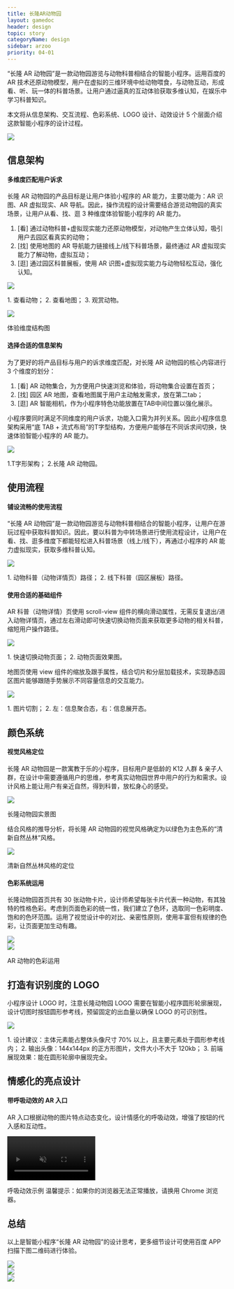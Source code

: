 ```yaml
---
title: 长隆AR动物园
layout: gamedoc
header: design
topic: story
categoryName: design
sidebar: arzoo
priority: 04-01
---
```


“长隆 AR 动物园”是一款动物园游览与动物科普相结合的智能小程序。运用百度的 AR 技术还原动物模型，用户在虚拟的三维环境中给动物喂食，与动物互动，形成看、听、玩一体的科普场景。让用户通过逼真的互动体验获取多维认知，在娱乐中学习科普知识。

本文将从信息架构、交互流程、色彩系统、LOGO 设计、动效设计 5 个层面介绍这款智能小程序的设计过程。
	<div class="m-doc-custom-examples-correct">
		<img src="/img/game/design/story/arzoo/1.png">
	</div>

## 信息架构
#### 多维度匹配用户诉求
长隆 AR 动物园的产品目标是让用户体验小程序的 AR 能力，主要功能为：AR 识图、AR 虚拟现实、AR 导航。因此，操作流程的设计需要结合游览动物园的真实场景，让用户从看、找、逛 3 种维度体验智能小程序的 AR 能力。

1. [看]  通过动物科普+虚拟现实能力还原动物模型，对动物产生立体认知，吸引用户去园区看真实的动物；
2. [找] 使用地图的 AR 导航能力链接线上/线下科普场景，最终通过 AR 虚拟现实能力了解动物，虚拟互动；
3. [逛] 通过园区科普展板，使用 AR 识图+虚拟现实能力与动物轻松互动，强化认知。

<div class="m-doc-custom-examples-correct">
	<img src="/img/game/design/story/arzoo/2.png"><p class="m-doc-custom-examples-text">1. 查看动物；
		2. 查看地图；
	3. 观赏动物。</p>
</div>
<div class="m-doc-custom-examples-correct">
	<img src="/img/game/design/story/arzoo/3.png"><p class="m-doc-custom-examples-text">体验维度结构图</p>
</div>

#### 选择合适的信息架构
为了更好的将产品目标与用户的诉求维度匹配，对长隆 AR 动物园的核心内容进行 3 个维度的划分：
1. [看]  AR 动物集合，为方便用户快速浏览和体验，将动物集合设置在首页；
2. [找]  园区 AR 地图，查看地图属于用户主动触发需求，放在第二tab；
3. [逛]  AR 智能相机，作为小程序特色功能放置在TAB中间位置以强化展示。

小程序要同时满足不同维度的用户诉求，功能入口需为并列关系。因此小程序信息架构采用“底 TAB + 流式布局”的T字型结构，方便用户能够在不同诉求间切换，快速体验智能小程序的 AR 能力。
	<div class="m-doc-custom-examples-correct">
		<img src="/img/game/design/story/arzoo/4.png"><p class="m-doc-custom-examples-text">1.T字形架构；
2.长隆 AR 动物园。</p>
	</div>

## 使用流程
#### 铺设流畅的使用流程
“长隆 AR 动物园”是一款动物园游览与动物科普相结合的智能小程序，让用户在游玩过程中获取科普知识。因此，要以科普为中转场景进行使用流程设计，让用户在看、找、逛多维度下都能轻松进入科普场景（线上/线下），再通过小程序的 AR 能力虚拟现实，获取多维科普认知。
<div class="m-doc-custom-examples">
	<div class="m-doc-custom-examples-correct">
		<img src="/img/game/design/story/arzoo/5.png"><p class="m-doc-custom-examples-text">1. 动物科普（动物详情页）路径；
2. 线下科普（园区展板）路径。</p>
	</div>
</div>

#### 使用合适的基础组件
AR 科普（动物详情）页使用 scroll-view 组件的横向滑动属性，无需反复退出/进入动物详情页，通过左右滑动即可快速切换动物页面来获取更多动物的相关科普，缩短用户操作路径。
<div class="m-doc-custom-examples">
<div class="m-doc-custom-examples-correct">
		<img src="/img/game/design/story/arzoo/6.png"><p class="m-doc-custom-examples-text">1. 快速切换动物页面；
2. 动物页面效果图。</p>
	</div>
</div>

地图页使用 view 组件的缩放及跟手属性，结合切片和分层加载技术，实现静态园区图片能够跟随手势展示不同容量信息的交互能力。
<div class="m-doc-custom-examples">
	<div class="m-doc-custom-examples-correct">
		<img src="/img/game/design/story/arzoo/7.png"><p class="m-doc-custom-examples-text">1. 图片切割；
2. 左：信息聚合态，右：信息展开态。</p>
	</div>
</div>

## 颜色系统
#### 视觉风格定位
长隆 AR 动物园是一款寓教于乐的小程序，目标用户是低龄的 K12 人群 & 亲子人群，在设计中需要遵循用户的思维，参考真实动物园世界中用户的行为和需求。设计风格上能让用户有亲近自然，得到科普，放松身心的感受。
<div class="m-doc-custom-examples">
	<div class="m-doc-custom-examples-correct">
		<img src="/img/game/design/story/arzoo/8.jpg"><p class="m-doc-custom-examples-text">长隆动物园实景图</p>
	</div>
</div>

结合风格的推导分析，将长隆 AR 动物园的视觉风格确定为以绿色为主色系的“清新自然丛林“风格。
<div class="m-doc-custom-examples">
	<div class="m-doc-custom-examples-correct">
		<img src="/img/game/design/story/arzoo/9.png"><p class="m-doc-custom-examples-text">清新自然丛林风格的定位</p>
	</div>
</div>

#### 色彩系统运用
长隆动物园首页共有 30 张动物卡片，设计师希望每张卡片代表一种动物，有其独特的性格色彩。考虑到页面色彩的统一性，我们建立了色环，选取同一色彩明度、饱和的色环范围。运用了视觉设计中的对比、亲密性原则，使用丰富但有规律的色彩，让页面更加生动有趣。
	<div class="m-doc-custom-examples-correct"><img src="/img/game/design/story/arzoo/10.png">
	</div>
	<div class="m-doc-custom-examples-correct"><img src="/img/game/design/story/arzoo/11.png"><p class="m-doc-custom-examples-text">AR 动物的色彩运用</p>
	</div>

## 打造有识别度的 LOGO
小程序设计 LOGO 时，注意长隆动物园 LOGO 需要在智能小程序圆形轮廓展现，设计切图时按钮圆形参考线，预留固定的出血量以确保 LOGO 的可识别性。
<div class="m-doc-custom-examples">
	<div class="m-doc-custom-examples-correct">
		<img src="/img/game/design/story/arzoo/12.png">
		<p class="m-doc-custom-examples-text">1. 设计建议：主体元素能占整体头像尺寸 70% 以上，且主要元素处于圆形参考线内；
		2. 输出头像：144x144px 的正方形图片，文件大小不大于 120kb；
	3. 前端展现效果：能在圆形轮廓中展现完全。</p>
	</div>
</div>

## 情感化的亮点设计
#### 带呼吸动效的 AR 入口
AR 入口根据动物的图片特点动态变化，设计情感化的呼吸动效，增强了按钮的代入感和互动性。

<video muted autoplay="autoplay" loop="loop" src="/img/game/design/story/arzoo/13.mp4" width="40%" >
你的浏览器不支持该视频播放
</video>
<p class="m-doc-custom-examples-text">呼吸动效示例
温馨提示：如果你的浏览器无法正常播放，请换用 Chrome 浏览器。</p>


## 总结
以上是智能小程序“长隆 AR 动物园”的设计思考，更多细节设计可使用百度 APP 扫描下图二维码进行体验。
<div class="m-doc-custom-examples-correct ispc"><img src="/img/game/design/story/arzoo/14.png"></div>
<div class="m-doc-custom-examples-correct ismobile"><img src="/img/game/design/principle/innovation/3-2.png"></div>
<div class="m-doc-custom-examples-correct isbox"><img src="/img/game/design/principle/innovation/3-3.png"></div>


